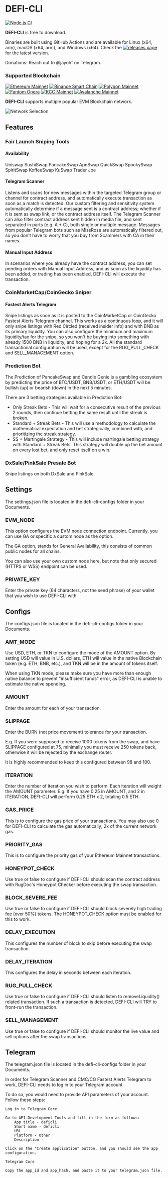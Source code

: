 # DEFI-CLI

[![Node.js CI](https://github.com/jayohf/defi-cli/actions/workflows/build.yml/badge.svg)](https://github.com/jayohf/defi-cli/actions/workflows/build.yml)

**DEFI-CLI** is free to download. 

Binaries are built using GitHub Actions and are available for Linux (x64, arm), macOS (x64, arm), and Windows (x64). Check the [![releases page](https://github.com/jayohf/defi-cli/releases/)](https://github.com/jayohf/defi-cli/releases/) for the latest version.

Donations: Reach out to @jayohf on Telegram.

### Supported Blockchain

[![Ethereum Mainnet](https://user-images.githubusercontent.com/94490774/151673025-9788678c-3271-4d18-9d25-930e8f745316.png)](https://ethereum.org/)
[![Binance Smart Chain](https://user-images.githubusercontent.com/94490774/151673046-263ef09e-a1e7-49a0-8e34-e61009e36a7c.png)](https://www.binance.com/)
[![Polygon Mainnet](https://user-images.githubusercontent.com/94490774/151673042-84736953-bee8-41b0-aa5f-5ee7524a3631.png)](https://polygon.technology/)
[![Fantom Opera](https://user-images.githubusercontent.com/94490774/151673044-ed7d1cae-0a0a-4d11-a199-c58f6fcb656c.png)](https://fantom.foundation/)
[![KCC Mainnet](https://user-images.githubusercontent.com/94490774/151673043-e886eaf6-1a5b-4fb8-b3f3-e11f3f2d7bb3.png)](https://www.kcc.io/)
[![Avalanche Mainnet](https://user-images.githubusercontent.com/94490774/151673048-76d4b397-c669-44ec-8277-ff1ac66d9e86.png)](https://www.avax.network/)

**DEFI-CLI** supports multiple popular EVM Blockchain network.

![Network Selection](https://user-images.githubusercontent.com/94490774/151673335-6810f663-9cad-459f-9fe7-52eb444f4d8d.png)

## Features
### Fair Launch Sniping Tools
#### Availability
Uniswap SushiSwap PancakeSwap ApeSwap QuickSwap SpookySwap SpiritSwap KoffeeSwap KuSwap Trader Joe

#### Telegram Scanner
Listens and scans for new messages within the targeted Telegram group or channel for contract address, and automatically execute transaction as soon as a match is detected.
Our custom filtering and sensitivity system automatically determine if a message sent is a contract address; whether if it is sent as swap link, or the contract address itself.
The Telegram Scanner can also filter contract address sent hidden in media file, and sent separated in parts (e.g. A + C), both single or multiple message.
Messages from popular Telegram bots such as MissRose are automatically filtered out, so you don't have to worry that you buy from Scammers with CA in their names.

#### Manual Input Address

In scenarios where you already have the contract address, you can set pending orders with Manual Input Address, and as soon as the liquidity has been added, or trading has been enabled, DEFI-CLI will execute the transaction.

### CoinMarketCap/CoinGecko Sniper
#### Fastest Alerts Telegram

Snipe listings as soon as it is posted to the CoinMarketCap or CoinGecko Fastest Alerts Telegram channel.
This works as a continuous loop, and it will only snipe listings with Red Circled (received insider info) and with BNB as its primary liquidity.
You can also configure the minimum and maximum liquidity/tax for the snipe, so you won't be buying into something with already 1500 BNB in liquidity, and hoping for a 2x.
All the standard transactional configuration will be used, except for the RUG_PULL_CHECK and SELL_MANAGEMENT option.

### Prediction Bot

The Prediction of PancakeSwap and Candle Genie is a gambling ecosystem by predicting the price of BTC/USDT, BNB/USDT, or ETH/USDT will be bullish (up) or bearish (down) in the next 5 minutes.

There are 3 betting strategies available in Prediction Bot:

- Only Streak Bets - This will wait for a consecutive result of the previous 2 rounds, then continue betting the same result until the streak is broken.
- Standard + Streak Bets - This will use a methodology to calculate the mathematical expectation and bet strategically, combined with, and prioritizing the streak strategy.
- SS + Martingale Strategy - This will include martingale betting strategy with Standard + Streak Bets. This strategy will double up the bet amount on every lost bet, and only reset itself on a win.

### DxSale/PinkSale Presale Bot

Snipe listings on both DxSale and PinkSale.


## Settings

The settings.json file is located in the defi-cli-configs folder in your Documents.

### EVM_NODE

This option configures the EVM node connection endpoint. Currently, you can use GA or specific a custom node as the option.

The GA option, stands for General Availability, this consists of common public nodes for all chains.

You can also use your own custom node here, but note that only secured (HTTPS or WSS) endpoint can be used.

### PRIVATE_KEY

Enter the private key (64 characters, not the seed phrase) of your wallet that you wish to use DEFI-CLI with. 

## Configs

The configs.json file is located in the defi-cli-configs folder in your Documents.

### AMT_MODE

Use USD, ETH, or TKN to configure the mode of the AMOUNT option. By setting USD will value in U.S. dollars, ETH will value in the native Blockchain token (e.g. ETH, BNB, etc.), and TKN will be in the amount of tokens itself.

When using TKN mode, please make sure you have more than enough native balance to prevent "insufficient funds" error, as DEFI-CLI is unable to estimate the native spending.

### AMOUNT

Enter the amount for each of your transaction.

### SLIPPAGE

Enter the BURN (not price movement) tolerance for your transaction.

E.g. If you were supposed to receive 1000 tokens from the swap, and have SLIPPAGE configured at 75, minimally you must receive 250 tokens back, otherwise it will be rejected by the exchange router.

It is highly recommended to keep this configured between 98 and 100.

### ITERATION

Enter the number of iteration you wish to perform. Each iteration will weight the AMOUNT parameter. E.g. If you have 0.25 in AMOUNT, and 2 in ITERATION, DEFI-CLI will perform 0.25 ETH x 2, totaling 0.5 ETH.

### GAS_PRICE

This is to configure the gas price of your transactions. You may also use 0 for DEFI-CLI to calculate the gas automatically; 2x of the current network gas.

### PRIORITY_GAS

This is to configure the priority gas of your Ethereum Mainnet transactions.

### HONEYPOT_CHECK

Use true or false to configure if DEFI-CLI should scan the contract address with RugDoc's Honeypot Checker before executing the swap transaction.

### BLOCK_SEVERE_FEE

Use true or false to configure if DEFI-CLI should block severely high trading fee (over 50%) tokens. The HONEYPOT_CHECK option must be enabled for this to work.

### DELAY_EXECUTION

This configures the number of block to skip before executing the swap transaction.

### DELAY_ITERATION

This configures the delay in seconds between each iteration.

### RUG_PULL_CHECK

Use true or false to configure if DEFI-CLI should listen to removeLiquidity() related transaction. If such a transaction is detected, DEFI-CLI will TRY to front-run the transaction. 

### SELL_MANAGEMENT

Use true or false to configure if DEFI-CLI should monitor the live value and sell options after the swap transactions. 

## Telegram

The telegram.json file is located in the defi-cli-configs folder in your Documents.

In order for Telegram Scanner and CMC/CG Fastest Alerts Telegram to work, DEFI-CLI needs to log in to your Telegram account.

To do so, you would need to provide API parameters of your account. Follow these steps:

    Log in to Telegram Core

    Go to API Development Tools and fill in the form as follows:
        App title - deficli
        Short name - deficli
        URL -
        Platform - Other
        Description -

    Click on the "Create application" button, and you should see the app configuration.

    Telegram Core

    Copy the app_id and app_hash, and paste it to your telegram.json file.
